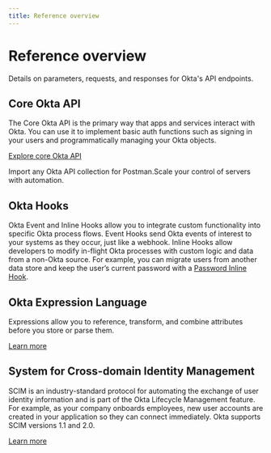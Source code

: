 ```yaml
---
title: Reference overview
---
```


# Reference overview

Details on parameters, requests, and responses for Okta's API endpoints.

## Core Okta API

The Core Okta API is the primary way that apps and services interact with Okta. You can use it to implement basic auth functions such as signing in your users and programmatically managing your Okta objects.

[Explore core Okta API](/docs/reference/core-okta-api/)

<Cards><Card href="/docs/reference/postman-collections/" :showHeaderIcon=false cardTitle="Postman Collections" :showFooter=true>Import any Okta API collection for Postman.</Card><Card href="/docs/reference/api/asa/introduction/" :showHeaderIcon=false cardTitle="Advanced Server Access API" :showFooter=true>Scale your control of servers with automation.</Card></Cards>

## Okta Hooks

Okta Event and Inline Hooks allow you to integrate custom functionality into specific Okta process flows. Event Hooks send Okta events of interest to your systems as they occur, just like a webhook. Inline Hooks allow developers to modify in-flight Okta processes with custom logic and data from a non-Okta source. For example, you can migrate users from another data store and keep the user’s current password with a [Password Inline Hook](/docs/reference/password-hook/).

## Okta Expression Language

Expressions allow you to reference, transform, and combine attributes before you store or parse them.

[Learn more](/docs/reference/okta-expression-language/)

## System for Cross-domain Identity Management

SCIM is an industry-standard protocol for automating the exchange of user identity information and is part of the Okta Lifecycle Management feature. For example, as your company onboards employees, new user accounts are created in your application so they can connect immediately. Okta supports SCIM versions 1.1 and 2.0.

[Learn more](/docs/reference/scim/)
